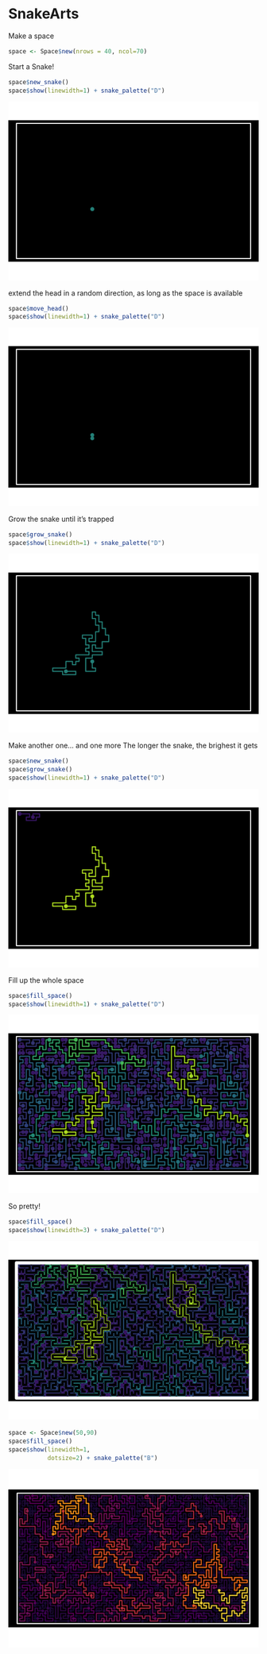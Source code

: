 
<!-- README.md is generated from README.Rmd. Please edit that file -->

# SnakeArts

<!-- badges: start -->
<!-- badges: end -->

Make a space

``` r
space <- Space$new(nrows = 40, ncol=70)
```

Start a Snake!

``` r
space$new_snake()
space$show(linewidth=1) + snake_palette("D")
```

![](README_files/figure-gfm/unnamed-chunk-4-1.png)<!-- -->

extend the head in a random direction, as long as the space is available

``` r
space$move_head()
space$show(linewidth=1) + snake_palette("D")
```

![](README_files/figure-gfm/unnamed-chunk-5-1.png)<!-- -->

Grow the snake until it’s trapped

``` r
space$grow_snake()
space$show(linewidth=1) + snake_palette("D")
```

![](README_files/figure-gfm/unnamed-chunk-6-1.png)<!-- -->

Make another one… and one more The longer the snake, the brighest it
gets

``` r
space$new_snake()
space$grow_snake()
space$show(linewidth=1) + snake_palette("D")
```

![](README_files/figure-gfm/unnamed-chunk-7-1.png)<!-- -->

Fill up the whole space

``` r
space$fill_space()
space$show(linewidth=1) + snake_palette("D")
```

![](README_files/figure-gfm/unnamed-chunk-8-1.png)<!-- -->

So pretty!

``` r
space$fill_space()
space$show(linewidth=3) + snake_palette("D")
```

![](README_files/figure-gfm/unnamed-chunk-9-1.png)<!-- -->

``` r
space <- Space$new(50,90)
space$fill_space()
space$show(linewidth=1,
           dotsize=2) + snake_palette("B")
```

![](README_files/figure-gfm/unnamed-chunk-10-1.png)<!-- -->
